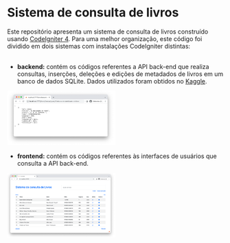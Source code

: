 # Sistema de consulta de livros
Este repositório apresenta um sistema de consulta de livros construído usando <a href="https://www.codeigniter.com/user_guide/index.html" target="_blank">CodeIgniter 4</a>. Para uma melhor organização, este código foi dividido em dois sistemas com instalações CodeIgniter distintas:<br><br>

- **backend:** contém os códigos referentes a API back-end que realiza consultas, inserções, deleções e edições de metadados de livros em um banco de dados SQLite. Dados utilizados foram obtidos no <a href="https://www.kaggle.com/datasets/diegomariano/tabela-de-livros" target="_blank">Kaggle</a>. <br>

<img src="./backend/public/exemplo.png" style="max-width:50%"><br>

- **frontend:** contém os códigos referentes às interfaces de usuários que consulta a API back-end.<br>

<img src="./frontend/public/exemplo.png" style="max-width:50%">
